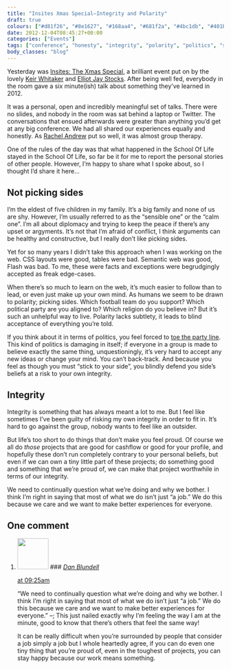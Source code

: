 ```yaml
---
title: "Insites Xmas Special—Integrity and Polarity"
draft: true
colours: ["#d81f26", "#8e1627", "#168aa4", "#681f2a", "#4bc1db", "#401b20", "#00CCFA"]
date: 2012-12-04T08:45:27+00:00
categories: ["Events"]
tags: ["conference", "honesty", "integrity", "polarity", "politics", "sharing"]
body_classes: "blog"
---
```


Yesterday was [Insites: The Xmas Special](http://viewportindustries.com/events/insites-the-xmas-special/), a brilliant event put on by the lovely [Keir Whitaker](http://twitter.com/keirwhitaker) and [Elliot Jay Stocks](https://twitter.com/elliotjaystocks). After being well fed, everybody in the room gave a six minute(ish) talk about something they’ve learned in 2012.

It was a personal, open and incredibly meaningful set of talks. There were no slides, and nobody in the room was sat behind a laptop or Twitter. The conversations that ensued afterwards were greater than anything you’d get at any big conference. We had all shared our experiences equally and honestly. As [Rachel Andrew](http://twitter.com/rachelandrew) put so well, it was almost group therapy.

One of the rules of the day was that what happened in the School Of Life stayed in the School Of Life, so far be it for me to report the personal stories of other people. However, I’m happy to share what I spoke about, so I thought I’d share it here…

## Not picking sides

I’m the eldest of five children in my family. It’s a big family and none of us are shy. However, I’m usually referred to as the “sensible one” or the “calm one”. I’m all about diplomacy and trying to keep the peace if there’s any upset or argyments. It’s not that I’m afraid of conflict, I think arguments can be healthy and constructive, but I really don’t like picking sides.

Yet for so many years I didn’t take this approach when I was working on the web. CSS layouts were good, tables were bad. Semantic web was good, Flash was bad. To me, these were facts and exceptions were begrudgingly accepted as freak edge-cases.

When there’s so much to learn on the web, it’s much easier to follow than to lead, or even just make up your own mind. As humans we seem to be drawn to polarity; picking sides. Which football team do you support? Which political party are you aligned to? Which religion do you believe in? But it’s such an unhelpful way to live. Polarity lacks subtlety, it leads to blind acceptance of everything you’re told.

If you think about it in terms of politics, you feel forced to [toe the party line](http://en.wikipedia.org/wiki/Toe_the_line). This kind of politics is damaging in itself; if everyone in a group is made to believe exactly the same thing, unquestioningly, it’s very hard to accept any new ideas or change your mind. You can’t back-track. And because you feel as though you must “stick to your side”, you blindly defend you side’s beliefs at a risk to your own integrity.

## Integrity

Integrity is something that has always meant a lot to me. But I feel like sometimes I’ve been guilty of risking my own integrity in order to fit in. It’s hard to go against the group, nobody wants to feel like an outsider.

But life’s too short to do things that don’t make you feel proud. Of course we all do *those* projects that are good for cashflow or good for your profile, and hopefully these don’t run completely contrary to your personal beliefs, but even if we can own a tiny little part of these projects; do something good and something that we’re proud of, we can make that project worthwhile in terms of our integrity.

We need to continually question what we’re doing and why we bother. I think I’m right in saying that most of what we do isn’t just “a job.” We do this because we care and we want to make better experiences for everyone.


## One comment

<ol class="commentlist">
	<li class="comment even thread-even depth-1" id="li-comment-407">
			<div class="comment-author vcard">
			<img alt='' src='https://secure.gravatar.com/avatar/7c77bb634e33febe9e2e9a2745732ca3?s=72&amp;d=mm&amp;r=g' srcset='https://secure.gravatar.com/avatar/7c77bb634e33febe9e2e9a2745732ca3?s=144&amp;d=mm&amp;r=g 2x' class='avatar avatar-72 photo' height='72' width='72' />
### <cite class="fn"><a href='http://twitter.com/danblundell' rel='external nofollow' class='url'>Dan Blundell</a></cite>
		</div>
		<aside class="comment-meta commentmetadata"><p><a href="#comment-407"><time datetime="2012-12-04T09:25:28+00:00" pubdate class="published">
		 at <span class="hours">09:25am</span></time></a></p>
	</aside>
	<div class="comment-entry">
		“We need to continually question what we’re doing and why we bother. I think I’m right in saying that most of what we do isn’t just “a job.” We do this because we care and we want to make better experiences for everyone.” –; This just nailed exactly why I’m feeling the way I am at the minute, good to know that there’s others that feel the same way! 

It can be really difficult when you’re surrounded by people that consider a job simply a job but I whole heartedly agree, if you can do even one tiny thing that you’re proud of, even in the toughest of projects, you can stay happy because our work means something.
	</div>
</li>
</ol>
